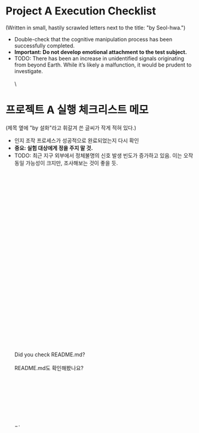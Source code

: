 # Project A Execution Checklist
(Written in small, hastily scrawled letters next to the title: "by Seol-hwa.")
- Double-check that the cognitive manipulation process has been successfully completed.
- **Important: Do not develop emotional attachment to the test subject.**
- TODO: There has been an increase in unidentified signals originating from beyond Earth. While it’s likely a malfunction, it would be prudent to investigate.
\
\
\

# 프로젝트 A 실행 체크리스트 메모
(제목 옆에 "by 설화"라고 휘갈겨 쓴 글씨가 작게 적혀 있다.)
- 인지 조작 프로세스가 성공적으로 완료되었는지 다시 확인
- **중요: 실험 대상에게 정을 주지 말 것.**
- TODO: 최근 지구 외부에서 정체불명의 신호 발생 빈도가 증가하고 있음. 이는 오작동일 가능성이 크지만, 조사해보는 것이 좋을 듯.
\
\
\
\
\
\
\
\
\
\
\
\
\
\
\
\
\
\
\
\
\
\
\
\
\
\
\
\
\
\
Did you check README.md?
\
\
README.md도 확인해봤나요?
\
\
\
\
\
\
\
\
\
− · 
